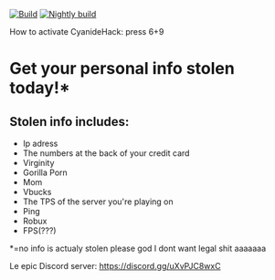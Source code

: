 [![Build](https://github.com/Niehein/CyanideHack/actions/workflows/build.yml/badge.svg)](https://github.com/Niehein/CyanideHack/actions/workflows/build.yml)
[![Nightly build](https://github.com/Niehein/CyanideHack/actions/workflows/nightly.yml/badge.svg)](https://github.com/Niehein/CyanideHack/actions/workflows/nightly.yml)

How to activate CyanideHack: press 6+9



# Get your personal info stolen today!*
## Stolen info includes:
- Ip adress
- The numbers at the back of your credit card
- Virginity
- Gorilla Porn
- Mom
- Vbucks
- The TPS of the server you're playing on
- Ping
- Robux
- FPS(???)

\*=no info is actualy stolen please god I dont want legal shit aaaaaaa


Le epic Discord server: https://discord.gg/uXvPJC8wxC
